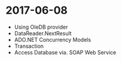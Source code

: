 # 2017-06-08
- Using OleDB provider
- DataReader.NextResult
- ADO.NET Concurrency Models
- Transaction
- Access Database via. SOAP Web Service
